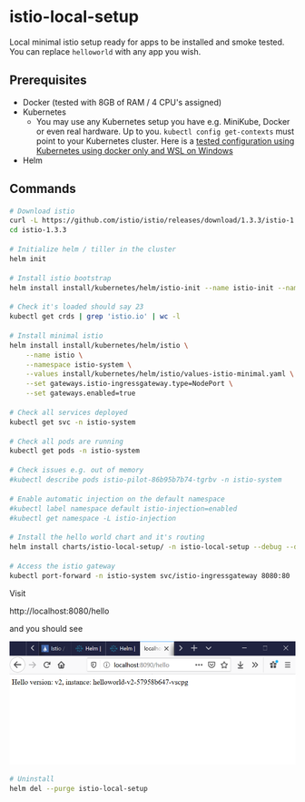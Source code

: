 # istio-local-setup

Local minimal istio setup ready for apps to be installed and smoke tested. You can replace `helloworld` with any app you wish.

## Prerequisites

- Docker (tested with 8GB of RAM / 4 CPU's assigned)
- Kubernetes
  - You may use any Kubernetes setup you have e.g. MiniKube, Docker or even real hardware. Up to you. `kubectl config get-contexts` must point to your Kubernetes cluster. Here is a [tested configuration using Kubernetes using docker only and WSL on Windows](https://www.opvizor.com/combine-docker-kubernetes-and-windows-wsl)
- Helm

## Commands

```bash
# Download istio
curl -L https://github.com/istio/istio/releases/download/1.3.3/istio-1.3.3-linux.tar.gz | tar xz
cd istio-1.3.3

# Initialize helm / tiller in the cluster
helm init

# Install istio bootstrap
helm install install/kubernetes/helm/istio-init --name istio-init --namespace istio-system

# Check it's loaded should say 23
kubectl get crds | grep 'istio.io' | wc -l

# Install minimal istio
helm install install/kubernetes/helm/istio \
    --name istio \
    --namespace istio-system \
    --values install/kubernetes/helm/istio/values-istio-minimal.yaml \
    --set gateways.istio-ingressgateway.type=NodePort \
    --set gateways.enabled=true

# Check all services deployed
kubectl get svc -n istio-system

# Check all pods are running
kubectl get pods -n istio-system

# Check issues e.g. out of memory
#kubectl describe pods istio-pilot-86b95b7b74-tgrbv -n istio-system

# Enable automatic injection on the default namespace
#kubectl label namespace default istio-injection=enabled
#kubectl get namespace -L istio-injection

# Install the hello world chart and it's routing
helm install charts/istio-local-setup/ -n istio-local-setup --debug --dry-run

# Access the istio gateway
kubectl port-forward -n istio-system svc/istio-ingressgateway 8080:80
```

Visit

http://localhost:8080/hello

and you should see

![](screenshot-success.png)


```bash
# Uninstall
helm del --purge istio-local-setup
```